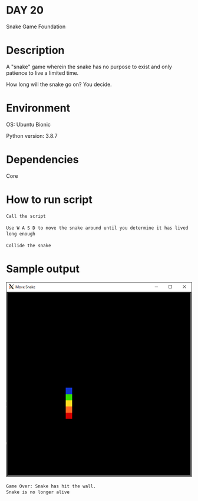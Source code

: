 
# DAY 20

Snake Game Foundation

# Description

A "snake" game wherein the snake has no purpose to exist and only patience to live a limited time.

How long will the snake go on? You decide.

# Environment
OS: Ubuntu Bionic

Python version: 3.8.7

# Dependencies

Core

# How to run script
```
Call the script

Use W A S D to move the snake around until you determine it has lived long enough

Collide the snake
```

# Sample output

![Sample of Game](https://raw.githubusercontent.com/Its-All-About-the-Journey/100daysofcode/hypermanganate/source_code/hypermanganate/day020/snake.png)

```
Game Over: Snake has hit the wall.
Snake is no longer alive
```
